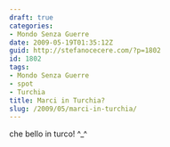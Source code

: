 ```yaml
---
draft: true
categories:
- Mondo Senza Guerre
date: 2009-05-19T01:35:12Z
guid: http://stefanocecere.com/?p=1802
id: 1802
tags:
- Mondo Senza Guerre
- spot
- Turchia
title: Marci in Turchia?
slug: /2009/05/marci-in-turchia/
---
```


che bello in turco! ^_^